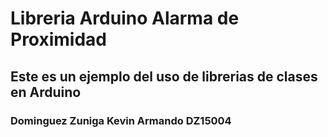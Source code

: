 # Libreria Arduino Alarma de Proximidad
## Este es un ejemplo del uso de librerias de clases en Arduino


### Dominguez Zuniga Kevin Armando DZ15004
